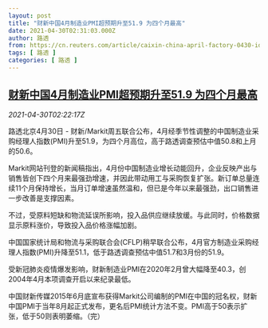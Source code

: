 ```yaml
---
layout: post
title: "财新中国4月制造业PMI超预期升至51.9 为四个月最高"
date: 2021-04-30T02:31:03.000Z
author: 路透
from: https://cn.reuters.com/article/caixin-china-april-factory-0430-idCNKBS2CH077
tags: [ 路透 ]
categories: [ 路透 ]
---
```

<!--1619749863000-->
[财新中国4月制造业PMI超预期升至51.9 为四个月最高](https://cn.reuters.com/article/caixin-china-april-factory-0430-idCNKBS2CH077)
------

<div>
<div><i>2021-04-30T02:22:17Z</i></div><p>路透北京4月30日 - 财新/Markit周五联合公布，4月经季节性调整的中国制造业采购经理人指数(PMI)升至51.9，为四个月高位，高于路透调查预估中值50.8和上月的50.6。</p><p>Markit网站刊登的新闻稿指出，4月份中国制造业增长动能回升，企业反映产出与销售皆创下四个月来最强劲增速，并因此带动用工与采购恢复扩张。新订单总量连续11个月保持增长，当月订单增速虽然温和，但已是今年以来最强劲，出口销售进一步改善是支撑因素。</p><p>不过，受原料短缺和物流延误所影响，投入品供应继续放缓。与此同时，价格数据显示原料涨价，导致投入品价格涨幅加剧。</p><p>中国国家统计局和物流与采购联合会(CFLP)稍早联合公布，4月官方制造业采购经理人指数(PMI)升降至51.1，低于路透调查预估中值51.7和3月份的51.9。</p><p>受新冠肺炎疫情爆发影响，财新制造业PMI在2020年2月曾大幅降至40.3，创2004年4月本项调查开启以来纪录最低。</p><p>中国财新传媒2015年6月底宣布获得Markit公司编制的PMI在中国的冠名权，财新中国PMI于当年8月起正式发布，更名后PMI统计方法不变。PMI高于50表示扩张，低于50则表明萎缩。（完）</p>
</div>
